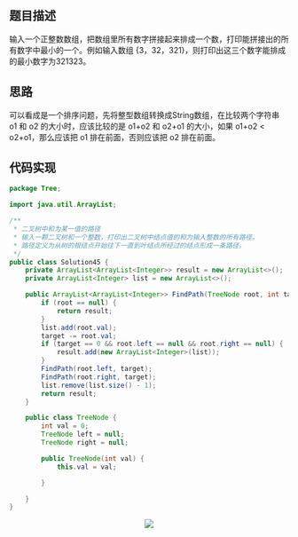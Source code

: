 ## 题目描述
输入一个正整数数组，把数组里所有数字拼接起来排成一个数，打印能拼接出的所有数字中最小的一个。例如输入数组 {3，32，321}，则打印出这三个数字能排成的最小数字为321323。

## 思路
可以看成是一个排序问题，先将整型数组转换成String数组，在比较两个字符串 o1 和 o2 的大小时，应该比较的是 o1+o2 和 o2+o1 的大小，如果 o1+o2 < o2+o1，那么应该把 o1 排在前面，否则应该把 o2 排在前面。



## 代码实现
```Java
package Tree;

import java.util.ArrayList;

/**
 * 二叉树中和为某一值的路径
 * 输入一颗二叉树和一个整数，打印出二叉树中结点值的和为输入整数的所有路径。
 * 路径定义为从树的根结点开始往下一直到叶结点所经过的结点形成一条路径。
 */
public class Solution45 {
    private ArrayList<ArrayList<Integer>> result = new ArrayList<>();
    private ArrayList<Integer> list = new ArrayList<>();

    public ArrayList<ArrayList<Integer>> FindPath(TreeNode root, int target) {
        if (root == null) {
            return result;
        }
        list.add(root.val);
        target -= root.val;
        if (target == 0 && root.left == null && root.right == null) {
            result.add(new ArrayList<Integer>(list));
        }
        FindPath(root.left, target);
        FindPath(root.right, target);
        list.remove(list.size() - 1);
        return result;
    }

    public class TreeNode {
        int val = 0;
        TreeNode left = null;
        TreeNode right = null;

        public TreeNode(int val) {
            this.val = val;

        }

    }
}

```

<center><img src="https://img2018.cnblogs.com/blog/1356806/201910/1356806-20191009000648748-355850292.png" /></center>
